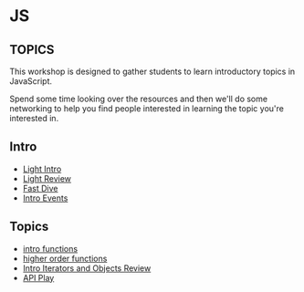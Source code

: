 # JS
## TOPICS

This workshop is designed to gather students to learn introductory topics in JavaScript.

Spend some time looking over the resources and then we'll do some networking to help you find people interested in learning the topic you're interested in.


## Intro

* [Light Intro](intro_js.pdf)
* [Light Review](js_topics_review.pdf)
* [Fast Dive](strings_to_functions.md)
* [Intro Events](js_events/notes.pdf)

## Topics

* [intro functions](function_slides.pdf)
* [higher order functions](higher_order_functions.md)
* [Intro Iterators and Objects Review](js_iterators.pdf)
* [API Play](api_play/README.md)
